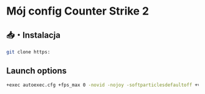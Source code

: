 # Mój config Counter Strike 2


## 📥・Instalacja
```sh
git clone https:
```

## Launch options
```sh
+exec autoexec.cfg +fps_max 0 -novid -nojoy -softparticlesdefaultoff +violence_hblood 0 +r_drawparticles 0 -console
```